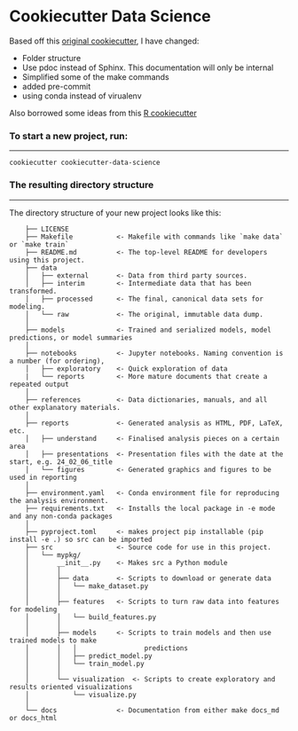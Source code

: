 # Cookiecutter Data Science

Based off this [original cookiecutter](http://drivendata.github.io/cookiecutter-data-science/), I have changed:
- Folder structure
- Use pdoc instead of Sphinx. This documentation will only be internal
- Simplified some of the make commands
- added pre-commit 
- using conda instead of virualenv

Also borrowed some ideas from this [R cookiecutter](https://github.com/sparklabnyc/cookiecutter-r-project)


### To start a new project, run:
------------

`cookiecutter cookiecutter-data-science`

### The resulting directory structure
------------

The directory structure of your new project looks like this: 

```
    ├── LICENSE
    ├── Makefile           <- Makefile with commands like `make data` or `make train`
    ├── README.md          <- The top-level README for developers using this project.
    ├── data
    │   ├── external       <- Data from third party sources.
    │   ├── interim        <- Intermediate data that has been transformed.
    │   ├── processed      <- The final, canonical data sets for modeling.
    │   └── raw            <- The original, immutable data dump.
    │
    ├── models             <- Trained and serialized models, model predictions, or model summaries
    │
    ├── notebooks          <- Jupyter notebooks. Naming convention is a number (for ordering),
    │   ├── exploratory    <- Quick exploration of data
    |   └── reports        <- More mature documents that create a repeated output
    │
    ├── references         <- Data dictionaries, manuals, and all other explanatory materials.
    │
    ├── reports            <- Generated analysis as HTML, PDF, LaTeX, etc.
    │   ├── understand     <- Finalised analysis pieces on a certain area
    │   ├── presentations  <- Presentation files with the date at the start, e.g. 24_02_06_title
    │   └── figures        <- Generated graphics and figures to be used in reporting
    │
    ├── environment.yaml   <- Conda environment file for reproducing the analysis environment.
    ├── requirements.txt   <- Installs the local package in -e mode and any non-conda packages
    │
    ├── pyproject.toml     <- makes project pip installable (pip install -e .) so src can be imported
    ├── src                <- Source code for use in this project.
    │   └── mypkg/
    │       __init__.py    <- Makes src a Python module
    │       │
    │       ├── data       <- Scripts to download or generate data
    │       │   └── make_dataset.py
    │       │
    │       ├── features   <- Scripts to turn raw data into features for modeling
    │       │   └── build_features.py
    │       │
    │       ├── models     <- Scripts to train models and then use trained models to make
    │       │   │                 predictions
    │       │   ├── predict_model.py
    │       │   └── train_model.py
    │       │
    │       └── visualization  <- Scripts to create exploratory and results oriented visualizations
    │           └── visualize.py
    │
    └── docs               <- Documentation from either make docs_md or docs_html
```

